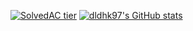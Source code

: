 [![SolvedAC tier](http://mazassumnida.wtf/api/v2/generate_badge?boj=dldhk97)](https://solved.ac/dldhk97)
[![dldhk97's GitHub stats](https://github-readme-stats.vercel.app/api?username=dldhk97&show_icons=true&bg_color=DEG,F2B747,f78243&text_color=FFFFFF&icon_color=FFFFFF&title_color=FFFFFF)](https://github.com/dldhk97)
<!--
**dldhk97/dldhk97** is a ✨ _special_ ✨ repository because its `README.md` (this file) appears on your GitHub profile.

Here are some ideas to get you started:

- 🔭 I’m currently working on ...
- 🌱 I’m currently learning ...
- 👯 I’m looking to collaborate on ...
- 🤔 I’m looking for help with ...
- 💬 Ask me about ...
- 📫 How to reach me: ...
- 😄 Pronouns: ...
- ⚡ Fun fact: ...
-->
